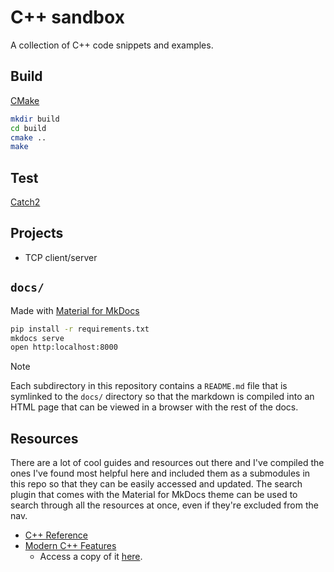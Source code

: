 # C++ sandbox

A collection of C++ code snippets and examples.

## Build

[CMake](https://cmake.org/)

```sh
mkdir build
cd build
cmake ..
make
```

## Test

[Catch2](https://github.com/catchorg/Catch2)

## Projects

- TCP client/server

## `docs/`

Made with [Material for MkDocs](https://squidfunk.github.io/mkdocs-material/)

```sh
pip install -r requirements.txt
mkdocs serve
open http:localhost:8000
```

> [!NOTE]
> Each subdirectory in this repository contains a `README.md` file that is
> symlinked to the `docs/` directory so that the markdown is compiled into
> an HTML page that can be viewed in a browser with the rest of the docs.

## Resources

There are a lot of cool guides and resources out there and I've compiled
the ones I've found most helpful here and included them as a submodules
in this repo so that they can be easily accessed and updated. The search
plugin that comes with the Material for MkDocs theme can be used to search
through all the resources at once, even if they're excluded from the nav.

- [C++ Reference](https://en.cppreference.com/w/)
- [Modern C++ Features](https://github.com/AnthonyCalandra/modern-cpp-features)
  - Access a copy of it [here](docs/resources/modern-cpp-features/README.md).
